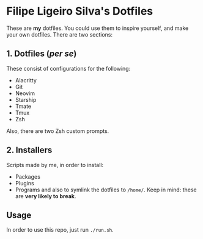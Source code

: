 # Filipe Ligeiro Silva's Dotfiles

These are **my** dotfiles. You could use them to inspire yourself, and make your own dotfiles.
There are two sections:

## 1. Dotfiles (*per se*)

These consist of configurations for the following:
* Alacritty
* Git
* Neovim
* Starship
* Tmate
* Tmux
* Zsh

Also, there are two Zsh custom prompts.

## 2. Installers

Scripts made by me, in order to install:
* Packages
* Plugins
* Programs
and also to symlink the dotfiles to `/home/`.
Keep in mind: these are **very likely to break**.

## Usage

In order to use this repo, just run `./run.sh`.
